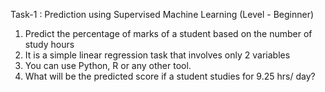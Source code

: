 Task-1 : Prediction using Supervised Machine Learning (Level - Beginner)

1. Predict the percentage of marks of a student based on the number of study hours
2. It is a simple linear regression task that involves only 2 variables
3. You can use Python, R or any other tool.
4. What will be the predicted score if a student studies for 9.25 hrs/ day?
